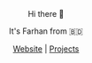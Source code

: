 <div align="center">
Hi there 👋
  
It's Farhan from 🇧🇩 

[Website](https://farhan2077.github.io/) | [Projects](https://github.com/farhan2077?tab=repositories)
</div>

